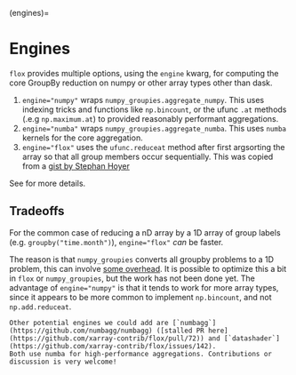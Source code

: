 (engines)=

# Engines

`flox` provides multiple options, using the `engine` kwarg, for computing the core GroupBy reduction on numpy or other array types other than dask.

1. `engine="numpy"` wraps `numpy_groupies.aggregate_numpy`. This uses indexing tricks and functions like `np.bincount`, or the ufunc `.at` methods
   (.e.g `np.maximum.at`) to provided reasonably performant aggregations.
1. `engine="numba"` wraps `numpy_groupies.aggregate_numba`. This uses `numba` kernels for the core aggregation.
1. `engine="flox"` uses the `ufunc.reduceat` method after first argsorting the array so that all group members occur sequentially. This was copied from
   a [gist by Stephan Hoyer](https://gist.github.com/shoyer/f538ac78ae904c936844)

See [](arrays) for more details.

## Tradeoffs

For the common case of reducing a nD array by a 1D array of group labels (e.g. `groupby("time.month")`), `engine="flox"` *can* be faster.

The reason is that `numpy_groupies` converts all groupby problems to a 1D problem, this can involve [some overhead](https://github.com/ml31415/numpy-groupies/pull/46).
It is possible to optimize this a bit in `flox` or `numpy_groupies`, but the work has not been done yet.
The advantage of `engine="numpy"` is that it tends to work for more array types, since it appears to be more common to implement `np.bincount`, and not `np.add.reduceat`.

```{tip}
Other potential engines we could add are [`numbagg`](https://github.com/numbagg/numbagg) ([stalled PR here](https://github.com/xarray-contrib/flox/pull/72)) and [`datashader`](https://github.com/xarray-contrib/flox/issues/142).
Both use numba for high-performance aggregations. Contributions or discussion is very welcome!
```
